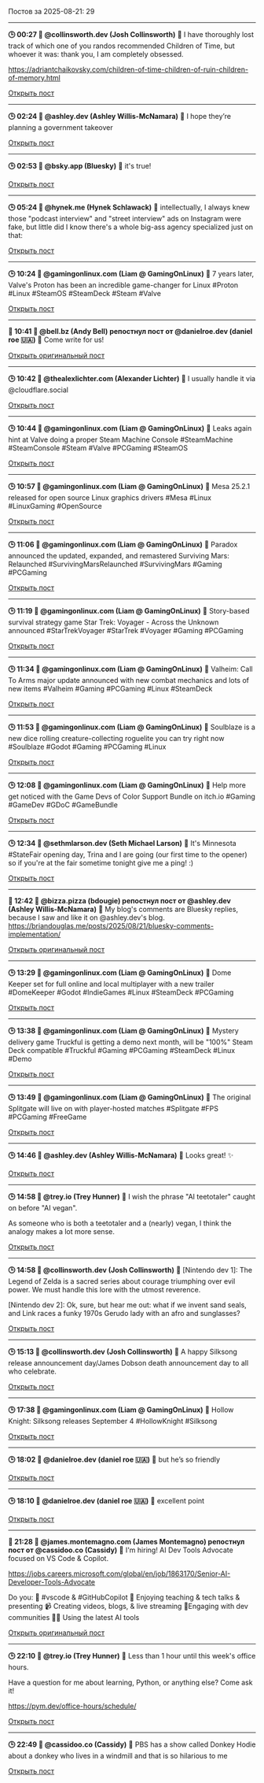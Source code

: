 Постов за 2025-08-21: 29

----
**🕒 00:27 👤 @collinsworth.dev (Josh Collinsworth)**
💬 I have thoroughly lost track of which one of you randos recommended Children of Time, but whoever it was: thank you, I am completely obsessed.

https://adriantchaikovsky.com/children-of-time-children-of-ruin-children-of-memory.html

[Открыть пост](https://bsky.app/profile/collinsworth.dev/post/3lwuoo53iys2e)

----
**🕒 02:24 👤 @ashley.dev (Ashley Willis-McNamara)**
💬 I hope they’re planning a government takeover

[Открыть пост](https://bsky.app/profile/ashley.dev/post/3lwuv76lbzc2s)

----
**🕒 02:53 👤 @bsky.app (Bluesky)**
💬 it's true!

[Открыть пост](https://bsky.app/profile/bsky.app/post/3lwuwsoxke22v)

----
**🕒 05:24 👤 @hynek.me (Hynek Schlawack)**
💬 intellectually, I always knew those "podcast interview" and "street interview" ads on Instagram were fake, but little did I know there's a whole big-ass agency specialized just on that:

[Открыть пост](https://bsky.app/profile/hynek.me/post/3lwv7ba4rvt2i)

----
**🕒 10:24 👤 @gamingonlinux.com (Liam @ GamingOnLinux)**
💬 7 years later, Valve's Proton has been an incredible game-changer for Linux
#Proton #Linux #SteamOS #SteamDeck #Steam #Valve

[Открыть пост](https://bsky.app/profile/gamingonlinux.com/post/3lwvpz5yo4q2h)

----
**🔄 10:41 👤 @bell.bz (Andy Bell) репостнул пост от @danielroe.dev (daniel roe 🇺🇦)**
💬 Come write for us!

[Открыть оригинальный пост](https://bsky.app/profile/bell.bz/post/3lwvqww2ku227)

----
**🕒 10:42 👤 @thealexlichter.com (Alexander Lichter)**
💬 I usually handle it via @cloudflare.social

[Открыть пост](https://bsky.app/profile/thealexlichter.com/post/3lwvqzqpykk2i)

----
**🕒 10:44 👤 @gamingonlinux.com (Liam @ GamingOnLinux)**
💬 Leaks again hint at Valve doing a proper Steam Machine Console
#SteamMachine #SteamConsole #Steam #Valve #PCGaming #SteamOS

[Открыть пост](https://bsky.app/profile/gamingonlinux.com/post/3lwvr5shx6s27)

----
**🕒 10:57 👤 @gamingonlinux.com (Liam @ GamingOnLinux)**
💬 Mesa 25.2.1 released for open source Linux graphics drivers
#Mesa #Linux #LinuxGaming #OpenSource

[Открыть пост](https://bsky.app/profile/gamingonlinux.com/post/3lwvrtqrqes2s)

----
**🕒 11:06 👤 @gamingonlinux.com (Liam @ GamingOnLinux)**
💬 Paradox announced the updated, expanded, and remastered Surviving Mars: Relaunched
#SurvivingMarsRelaunched #SurvivingMars #Gaming #PCGaming

[Открыть пост](https://bsky.app/profile/gamingonlinux.com/post/3lwvseljj7v23)

----
**🕒 11:19 👤 @gamingonlinux.com (Liam @ GamingOnLinux)**
💬 Story-based survival strategy game Star Trek: Voyager - Across the Unknown announced
#StarTrekVoyager #StarTrek #Voyager #Gaming #PCGaming

[Открыть пост](https://bsky.app/profile/gamingonlinux.com/post/3lwvt3bjh4d2s)

----
**🕒 11:34 👤 @gamingonlinux.com (Liam @ GamingOnLinux)**
💬 Valheim: Call To Arms major update announced with new combat mechanics and lots of new items
#Valheim #Gaming #PCGaming #Linux #SteamDeck

[Открыть пост](https://bsky.app/profile/gamingonlinux.com/post/3lwvtw5iaqp2h)

----
**🕒 11:53 👤 @gamingonlinux.com (Liam @ GamingOnLinux)**
💬 Soulblaze is a new dice rolling creature-collecting roguelite you can try right now
#Soulblaze #Godot #Gaming #PCGaming #Linux

[Открыть пост](https://bsky.app/profile/gamingonlinux.com/post/3lwvuygfpoh2g)

----
**🕒 12:08 👤 @gamingonlinux.com (Liam @ GamingOnLinux)**
💬 Help more get noticed with the Game Devs of Color Support Bundle on itch.io
#Gaming #GameDev #GDoC #GameBundle

[Открыть пост](https://bsky.app/profile/gamingonlinux.com/post/3lwvvsqsgwq27)

----
**🕒 12:34 👤 @sethmlarson.dev (Seth Michael Larson)**
💬 It's Minnesota #StateFair opening day, Trina and I are going (our first time to the opener) so if you're at the fair sometime tonight give me a ping! :)

[Открыть пост](https://bsky.app/profile/sethmlarson.dev/post/3lwvxcbst6s2h)

----
**🔄 12:42 👤 @bizza.pizza (bdougie) репостнул пост от @ashley.dev (Ashley Willis-McNamara)**
💬 My blog's comments are Bluesky replies, because I saw and like it on @ashley.dev's blog. https://briandouglas.me/posts/2025/08/21/bluesky-comments-implementation/

[Открыть оригинальный пост](https://bsky.app/profile/bizza.pizza/post/3lwvxpj6gms2m)

----
**🕒 13:29 👤 @gamingonlinux.com (Liam @ GamingOnLinux)**
💬 Dome Keeper set for full online and local multiplayer with a new trailer
#DomeKeeper #Godot #IndieGames #Linux #SteamDeck #PCGaming

[Открыть пост](https://bsky.app/profile/gamingonlinux.com/post/3lww2eznxd62b)

----
**🕒 13:38 👤 @gamingonlinux.com (Liam @ GamingOnLinux)**
💬 Mystery delivery game Truckful is getting a demo next month, will be "100%" Steam Deck compatible
#Truckful #Gaming #PCGaming #SteamDeck #Linux #Demo

[Открыть пост](https://bsky.app/profile/gamingonlinux.com/post/3lww2tkxpta2c)

----
**🕒 13:49 👤 @gamingonlinux.com (Liam @ GamingOnLinux)**
💬 The original Splitgate will live on with player-hosted matches
#Splitgate #FPS #PCGaming #FreeGame

[Открыть пост](https://bsky.app/profile/gamingonlinux.com/post/3lww3hbzc5r2g)

----
**🕒 14:46 👤 @ashley.dev (Ashley Willis-McNamara)**
💬 Looks great! ✨

[Открыть пост](https://bsky.app/profile/ashley.dev/post/3lww6o4udx222)

----
**🕒 14:58 👤 @trey.io (Trey Hunner)**
💬 I wish the phrase "AI teetotaler" caught on before "AI vegan".

As someone who is both a teetotaler and a (nearly) vegan, I think the analogy makes a lot more sense.

[Открыть пост](https://bsky.app/profile/trey.io/post/3lww7ckzs2s2t)

----
**🕒 14:58 👤 @collinsworth.dev (Josh Collinsworth)**
💬 [Nintendo dev 1]: The Legend of Zelda is a sacred series about courage triumphing over evil power. We must handle this lore with the utmost reverence.

[Nintendo dev 2]: Ok, sure, but hear me out: what if we invent sand seals, and Link races a funky 1970s Gerudo lady with an afro and sunglasses?

[Открыть пост](https://bsky.app/profile/collinsworth.dev/post/3lww7dfnmu22u)

----
**🕒 15:13 👤 @collinsworth.dev (Josh Collinsworth)**
💬 A happy Silksong release announcement day/James Dobson death announcement day to all who celebrate.

[Открыть пост](https://bsky.app/profile/collinsworth.dev/post/3lwwa5qcpo22u)

----
**🕒 17:38 👤 @gamingonlinux.com (Liam @ GamingOnLinux)**
💬 Hollow Knight: Silksong releases September 4
#HollowKnight #Silksong

[Открыть пост](https://bsky.app/profile/gamingonlinux.com/post/3lwwib5tymn24)

----
**🕒 18:02 👤 @danielroe.dev (daniel roe 🇺🇦)**
💬 but he’s so friendly

[Открыть пост](https://bsky.app/profile/danielroe.dev/post/3lwwjmdltb22v)

----
**🕒 18:10 👤 @danielroe.dev (daniel roe 🇺🇦)**
💬 excellent point

[Открыть пост](https://bsky.app/profile/danielroe.dev/post/3lwwjzwe7kc2v)

----
**🔄 21:28 👤 @james.montemagno.com (James Montemagno) репостнул пост от @cassidoo.co (Cassidy)**
💬 I'm hiring! AI Dev Tools Advocate focused on VS Code & Copilot.

https://jobs.careers.microsoft.com/global/en/job/1863170/Senior-AI-Developer-Tools-Advocate

Do you: 
💖 #vscode & #GitHubCopilot 
🎉 Enjoying teaching & tech talks & presenting
📹 Creating videos, blogs, & live streaming
💬Engaging with dev communities
👨‍💻 Using the latest AI tools

[Открыть оригинальный пост](https://bsky.app/profile/james.montemagno.com/post/3lwwv4tsspc2l)

----
**🕒 22:10 👤 @trey.io (Trey Hunner)**
💬 Less than 1 hour until this week's office hours.

Have a question for me about learning, Python, or anything else? Come ask it!

https://pym.dev/office-hours/schedule/

[Открыть пост](https://bsky.app/profile/trey.io/post/3lwwxhy4aqs2v)

----
**🕒 22:49 👤 @cassidoo.co (Cassidy)**
💬 PBS has a show called Donkey Hodie about a donkey who lives in a windmill and that is so hilarious to me

[Открыть пост](https://bsky.app/profile/cassidoo.co/post/3lwwzmr7qcc2e)

